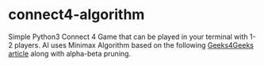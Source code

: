 # connect4-algorithm

Simple Python3 Connect 4 Game that can be played in your terminal with 1-2 players.
AI uses Minimax Algorithm based on the following [Geeks4Geeks article](https://www.geeksforgeeks.org/minimax-algorithm-in-game-theory-set-1-introduction/) along with alpha-beta pruning.
